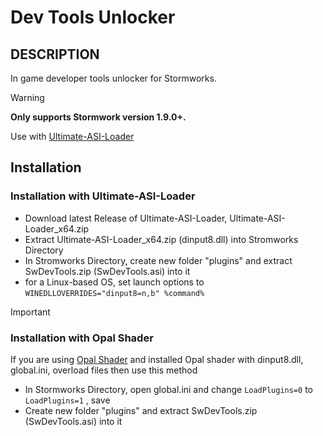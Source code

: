 # Dev Tools Unlocker
## DESCRIPTION
In game developer tools unlocker for Stormworks.
> [!WARNING]
>**Only supports Stormwork version 1.9.0+.**

Use with [Ultimate-ASI-Loader](https://github.com/ThirteenAG/Ultimate-ASI-Loader)
## Installation 
### Installation with Ultimate-ASI-Loader
* Download latest Release of Ultimate-ASI-Loader, Ultimate-ASI-Loader_x64.zip
* Extract Ultimate-ASI-Loader_x64.zip (dinput8.dll) into Stromworks Directory
* In Stromworks Directory, create new folder "plugins" and extract SwDevTools.zip (SwDevTools.asi) into it
* for a Linux-based OS, set launch options to `WINEDLLOVERRIDES="dinput8=n,b" %command% `

> [!IMPORTANT]
>### Installation with Opal Shader
>If you are using [Opal Shader](https://www.nexusmods.com/stormworksbuildandrescue/mods/68) and installed Opal shader with dinput8.dll, global.ini, overload files then use this method
>* In Stormworks Directory, open global.ini and change `LoadPlugins=0` to `LoadPlugins=1` , save
>* Create new folder "plugins" and extract SwDevTools.zip (SwDevTools.asi) into it
